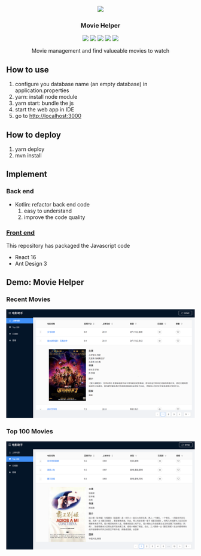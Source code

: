 <p align="center">
    <a href="http://movie.zzhpro.com">
        <img src="./src/main/resources/static/favicon.ico" width="152">
    </a>
    <h3 align="center">Movie Helper</h3>
    <p align="center">
        <a href="https://github.com/zzh1991/Movie-Helper/blob/master/LICENSE"><img src="https://img.shields.io/github/license/zzh1991/Movie-Helper.svg"></a>
        <a href="#"><img src="https://img.shields.io/github/languages/top/zzh1991/Movie-Helper.svg"></a>
        <a href="#"><img src="https://img.shields.io/github/languages/count/zzh1991/Movie-Helper.svg"></a>
        <a href="#"><img src="https://img.shields.io/github/search/zzh1991/Movie-Helper/goto.svg"></a>
        <a href="https://github.com/zzh1991/Movie-Helper/blob/master/.travis.yml"><img src="https://img.shields.io/travis/zzh1991/Movie-Helper/master.svg"></a>
    </p>
    <p align="center">
        Movie management and find valueable movies to watch<br>
    </p>
</p>

## How to use
1. configure you database name (an empty database) in application.properties
2. yarn: install node module
3. yarn start: bundle the js
4. start the web app in IDE
5. go to [http://localhost:3000](http://localhost:3000)

## How to deploy
1. yarn deploy
2. mvn install

## Implement
### Back end
- Kotlin: refactor back end code
    1. easy to understand
    2. improve the code quality

### [Front end](https://github.com/zzh1991/React-SpringBoot/blob/master/README.md)
This repository has packaged the Javascript code
- React 16
- Ant Design 3

## Demo: Movie Helper
### Recent Movies
![Recent](pictures/recent-movie.png)
### Top 100 Movies
![Top](pictures/top-movie.png)
